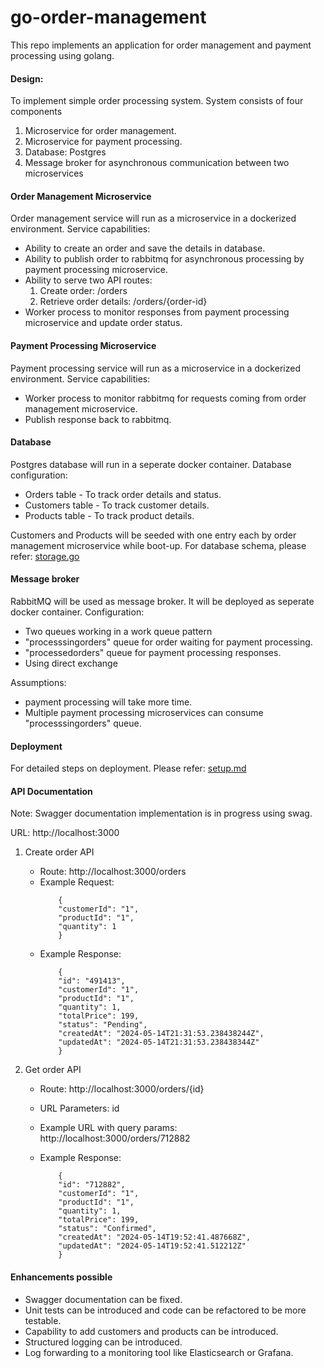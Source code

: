 # go-order-management
This repo implements an application for order management and payment processing using golang. 


#### Design:
To implement simple order processing system. 
System consists of four components 
1. Microservice for order management. 
2. Microservice for payment processing.
3. Database: Postgres
4. Message broker for asynchronous communication between two microservices

#### Order Management Microservice
Order management service will run as a microservice in a dockerized environment.
Service capabilities: 
- Ability to create an order and save the details in database. 
- Ability to publish order to rabbitmq for asynchronous processing by payment processing microservice.
- Ability to serve two API routes: 
    1. Create order: /orders
    2. Retrieve order details: /orders/{order-id}
- Worker process to monitor responses from payment processing microservice and update order status.


#### Payment Processing Microservice
Payment processing service will run as a microservice in a dockerized environment.
Service capabilities: 
- Worker process to monitor rabbitmq for requests coming from order management microservice.
- Publish response back to rabbitmq.

#### Database
Postgres database will run in a seperate docker container.
Database configuration:
- Orders table - To track order details and status. 
- Customers table - To track customer details.
- Products table - To track product details.

Customers and Products will be seeded with one entry each by order management microservice while boot-up.
For database schema, please refer: [storage.go](https://github.com/aayush993/go-order-management/blob/master/order-management-service/storage.go)

#### Message broker 
RabbitMQ will be used as message broker. It will be deployed as seperate docker container. 
Configuration:
- Two queues working in a work queue pattern
- "processsingorders" queue for order waiting for payment processing.
- "processedorders" queue for payment processing responses.
- Using direct exchange 

Assumptions: 
- payment processing will take more time. 
- Multiple payment processing microservices can consume "processsingorders" queue.

#### Deployment 
For detailed steps on deployment. Please refer: [setup.md](https://github.com/aayush993/go-order-management/blob/master/setup.md)

#### API Documentation
Note: Swagger documentation implementation is in progress using swag.

URL: http://localhost:3000

1. Create order API
    - Route: http://localhost:3000/orders
    - Example Request:
        ```
            {
            "customerId": "1",
            "productId": "1",
            "quantity": 1
            }
        ```
    - Example Response: 
        ```
            {
            "id": "491413",
            "customerId": "1",
            "productId": "1",
            "quantity": 1,
            "totalPrice": 199,
            "status": "Pending",
            "createdAt": "2024-05-14T21:31:53.238438244Z",
            "updatedAt": "2024-05-14T21:31:53.238438344Z"
            }
        ```

2. Get order API
    - Route: http://localhost:3000/orders/{id}
    - URL Parameters: id
    - Example URL with query params: http://localhost:3000/orders/712882

    - Example Response: 
        ```
            {
            "id": "712882",
            "customerId": "1",
            "productId": "1",
            "quantity": 1,
            "totalPrice": 199,
            "status": "Confirmed",
            "createdAt": "2024-05-14T19:52:41.487668Z",
            "updatedAt": "2024-05-14T19:52:41.512212Z"
            }
        ```


#### Enhancements possible
- Swagger documentation can be fixed.
- Unit tests can be introduced and code can be refactored to be more testable. 
- Capability to add customers and products can be introduced.
- Structured logging can be introduced.
- Log forwarding to a monitoring tool like Elasticsearch or Grafana.

